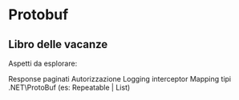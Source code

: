 # Protobuf
## Libro delle vacanze

Aspetti da esplorare:

Response paginati
Autorizzazione
Logging interceptor
Mapping tipi .NET\ProtoBuf (es: Repeatable<T> | List<T>)
